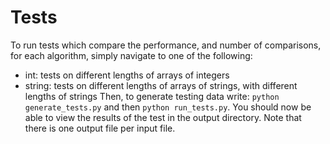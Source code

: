 # Tests
To run tests which compare the performance, and number of comparisons, for each algorithm, simply navigate to one of the following:
- int: tests on different lengths of arrays of integers
- string: tests on different lengths of arrays of strings, with different lengths of strings
Then, to generate testing data write:
`python generate_tests.py` and then `python run_tests.py`. You should now be able to view the results of the test in the output directory. Note that there is one output file per input file.